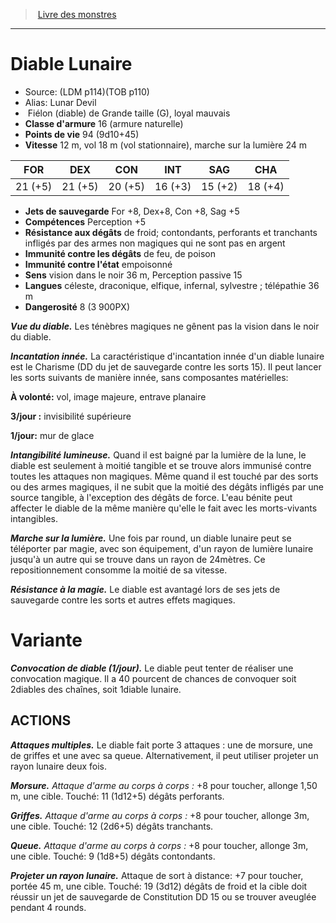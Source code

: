 ﻿> [Livre des monstres](tome_of_beasts.md)

---

# Diable Lunaire

- Source: (LDM p114)(TOB p110)
- Alias: Lunar Devil
-  Fiélon (diable) de Grande taille (G), loyal mauvais
- **Classe d'armure** 16 (armure naturelle)
- **Points de vie** 94 (9d10+45)
- **Vitesse** 12 m, vol 18 m (vol stationnaire), marche sur la lumière 24 m

|FOR|DEX|CON|INT|SAG|CHA|
|---|---|---|---|---|---|
|21 (+5)|21 (+5)|20 (+5)|16 (+3)|15 (+2)|18 (+4)|

- **Jets de sauvegarde** For +8, Dex+8, Con +8, Sag +5
- **Compétences** Perception +5
- **Résistance aux dégâts** de froid; contondants, perforants et tranchants infligés par des armes non magiques qui ne sont pas en argent
- **Immunité contre les dégâts** de feu, de poison
- **Immunité contre l'état** empoisonné
- **Sens** vision dans le noir 36 m, Perception passive 15
- **Langues** céleste, draconique, elfique, infernal, sylvestre ; télépathie 36 m
- **Dangerosité** 8 (3 900PX)

**_Vue du diable._** Les ténèbres magiques ne gênent pas la vision dans le noir du diable.

**_Incantation innée._** La caractéristique d'incantation innée d'un diable lunaire est le Charisme (DD du jet de sauvegarde contre les sorts 15). Il peut lancer les sorts suivants de manière innée, sans composantes matérielles:

**À volonté:** vol, image majeure, entrave planaire

**3/jour :** invisibilité supérieure

**1/jour:** mur de glace

**_Intangibilité lumineuse._** Quand il est baigné par la lumière de la lune, le diable est seulement à moitié tangible et se trouve alors immunisé contre toutes les attaques non magiques. Même quand il est touché par des sorts ou des armes magiques, il ne subit que la moitié des dégâts infligés par une source tangible, à l'exception des dégâts de force. L'eau bénite peut affecter le diable de la même manière qu'elle le fait avec les morts-vivants intangibles.

**_Marche sur la lumière._** Une fois par round, un diable lunaire peut se téléporter par magie, avec son équipement, d'un rayon de lumière lunaire jusqu'à un autre qui se trouve dans un rayon de 24mètres. Ce repositionnement consomme la moitié de sa vitesse.

**_Résistance à la magie._** Le diable est avantagé lors de ses jets de sauvegarde contre les sorts et autres effets magiques.

# Variante

**_Convocation de diable (1/jour)._** Le diable peut tenter de réaliser une convocation magique. Il a 40 pourcent de chances de convoquer soit 2diables des chaînes, soit 1diable lunaire.

## ACTIONS

**_Attaques multiples._** Le diable fait porte 3 attaques : une de morsure, une de griffes et une avec sa queue. Alternativement, il peut utiliser projeter un rayon lunaire deux fois.

**_Morsure._** _Attaque d'arme au corps à corps :_ +8 pour toucher, allonge 1,50 m, une cible. Touché: 11 (1d12+5) dégâts perforants.

**_Griffes._** _Attaque d'arme au corps à corps :_ +8 pour toucher, allonge 3m, une cible. Touché: 12 (2d6+5) dégâts tranchants.

**_Queue._** _Attaque d'arme au corps à corps :_ +8 pour toucher, allonge 3m, une cible. Touché: 9 (1d8+5) dégâts contondants.

**_Projeter un rayon lunaire._** Attaque de sort à distance: +7 pour toucher, portée 45 m, une cible. Touché: 19 (3d12) dégâts de froid et la cible doit réussir un jet de sauvegarde de Constitution DD 15 ou se trouver aveuglée pendant 4 rounds.

